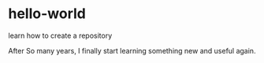 # hello-world
learn how to create a repository


After So many years, I finally start learning something new and useful again.
